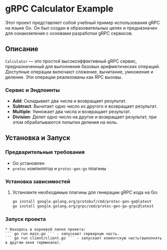 # gRPC Calculator Example

Этот проект представляет собой учебный пример использования gRPC на языке Go. Он был создан в образовательных целях и предназначен для ознакомления с основами разработки gRPC сервисов.

## Описание

`Calculator` — это простой высокоэффективный gRPC сервис, предназначенный для выполнения базовых арифметических операций. Доступные операции включают сложение, вычитание, умножение и деление. Эти операции реализованы как RPC вызовы.

### Сервис и Эндпоинты

- **Add**: Складывает два числа и возвращает результат.
- **Subtract**: Вычитает одно число из другого и возвращает результат.
- **Multiple**: Умножает два числа и возвращает результат.
- **Division**: Делит одно число на другое и возвращает результат, при этом обрабатываются попытки деления на ноль.

## Установка и Запуск

### Предварительные требования

- Go установлен
- `protoc` компилятор и `protoc-gen-go` плагины

### Установка зависимостей

1. Установите необходимые плагины для генерации gRPC кода на Go:

   ```bash
   go install google.golang.org/protobuf/cmd/protoc-gen-go@latest
   go install google.golang.org/grpc/cmd/protoc-gen-go-grpc@latest

### Запуск проекта

    * Находясь в корневой папке проекта:
    ``` go run main.go ``` - запускает серверную часть.
    ``` go run client/client.go ``` - запускает клиентскую часть(выполнять в другом окне терминала).